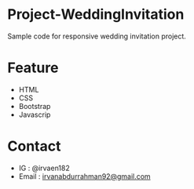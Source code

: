 # Project-WeddingInvitation
Sample code for responsive wedding invitation project.

# Feature
- HTML
- CSS
- Bootstrap
- Javascrip

# Contact
- IG : @irvaen182
- Email : irvanabdurrahman92@gmail.com
